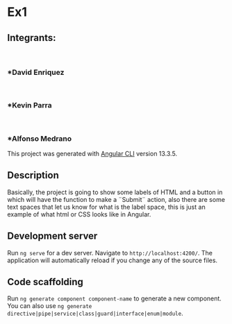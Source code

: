 # Ex1
<h2>Integrants:</h2><br>
<h3>*David Enriquez</h3><br>
<h3>*Kevin Parra</h3><br>
<h3>*Alfonso Medrano</h3>

This project was generated with [Angular CLI](https://github.com/angular/angular-cli) version 13.3.5.<br>
<h2>Description</h2>
<p>Basically, the project is going to show some labels of HTML and a button in which will have the function to make a ¨Submit¨ action, also there are some text spaces that let us know for what is the label space, this is just an example of what html or CSS looks like in Angular.</p>

## Development server

Run `ng serve` for a dev server. Navigate to `http://localhost:4200/`. The application will automatically reload if you change any of the source files.

## Code scaffolding

Run `ng generate component component-name` to generate a new component. You can also use `ng generate directive|pipe|service|class|guard|interface|enum|module`.
